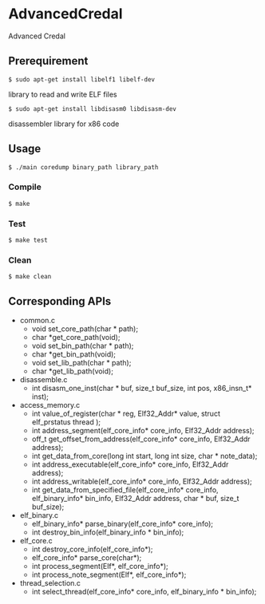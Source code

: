# AdvancedCredal
Advanced Credal

## Prerequirement

    $ sudo apt-get install libelf1 libelf-dev

library to read and write ELF files

    $ sudo apt-get install libdisasm0 libdisasm-dev

disassembler library for x86 code

## Usage

    $ ./main coredump binary_path library_path

### Compile

    $ make

### Test

    $ make test

### Clean

    $ make clean

## Corresponding APIs

- common.c
  - void set_core_path(char * path);
  - char *get_core_path(void);
  - void set_bin_path(char * path);
  - char *get_bin_path(void);
  - void set_lib_path(char * path);
  - char *get_lib_path(void);
- disassemble.c
  - int disasm_one_inst(char * buf, size_t buf_size, int pos,  x86_insn_t* inst);
- access_memory.c
  - int value_of_register(char * reg, Elf32_Addr* value, struct elf_prstatus thread );
  - int address_segment(elf_core_info* core_info, Elf32_Addr address);
  - off_t get_offset_from_address(elf_core_info* core_info, Elf32_Addr address);
  - int get_data_from_core(long int start, long int size, char * note_data);
  - int address_executable(elf_core_info* core_info, Elf32_Addr address);
  - int address_writable(elf_core_info* core_info, Elf32_Addr address);
  - int get_data_from_specified_file(elf_core_info* core_info, elf_binary_info* bin_info,  Elf32_Addr address, char * buf, size_t buf_size);
- elf_binary.c
  - elf_binary_info* parse_binary(elf_core_info* core_info);
  - int destroy_bin_info(elf_binary_info * bin_info);
- elf_core.c
  - int destroy_core_info(elf_core_info*);
  - elf_core_info* parse_core(char*);
  - int process_segment(Elf*, elf_core_info*);
  - int process_note_segment(Elf*, elf_core_info*);
- thread_selection.c
  - int select_thread(elf_core_info* core_info, elf_binary_info * bin_info);
